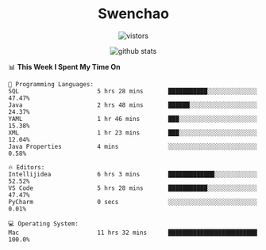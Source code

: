 <h1 align="center">Swenchao</h3>

<p align="center">
  <img src="https://visitor-badge.glitch.me/badge?page_id=Swenchao" alt="vistors" />
</p>

<p align="center">
  <img src="https://github-readme-stats.vercel.app/api?username=Swenchao&count_private=true&show_icons=true&theme=vue-dark&hide_title=true" alt="github stats" />
</p>

<!--START_SECTION:waka-->
📊 **This Week I Spent My Time On** 

```text
💬 Programming Languages: 
SQL                      5 hrs 28 mins       ███████████░░░░░░░░░░░░░░   47.47% 
Java                     2 hrs 48 mins       ██████░░░░░░░░░░░░░░░░░░░   24.37% 
YAML                     1 hr 46 mins        ███░░░░░░░░░░░░░░░░░░░░░░   15.38% 
XML                      1 hr 23 mins        ███░░░░░░░░░░░░░░░░░░░░░░   12.04% 
Java Properties          4 mins              ░░░░░░░░░░░░░░░░░░░░░░░░░   0.58%

🔥 Editors: 
Intellijidea             6 hrs 3 mins        █████████████░░░░░░░░░░░░   52.52% 
VS Code                  5 hrs 28 mins       ███████████░░░░░░░░░░░░░░   47.47% 
PyCharm                  0 secs              ░░░░░░░░░░░░░░░░░░░░░░░░░   0.01%

💻 Operating System: 
Mac                      11 hrs 32 mins      █████████████████████████   100.0%

```


<!--END_SECTION:waka-->
